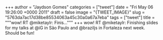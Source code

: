 
+++
author = "Jaydson Gomes"
categories = ["tweet"]
date = "Fri May 06 19:26:00 +0000 2011"
draft = false
image = "{TWEET_IMAGE}"
slug = "5763da7ac17d38be85534063a45c30a0a67a7eba"
tags = ["tweet"]
title = """wow! RT @miketaylr: Finis..."""
+++
wow! RT @miketaylr: Finishing slides for my talks at @iG in São Paulo and @braziljs in Fortaleza next week. Should be fun!
